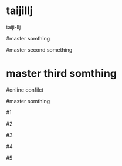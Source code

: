 # taijillj
taiji-llj

#master somthing


#master second something

# master third somthing

#online confilct

#master somthing

#1

#2

#3

#4

#5





